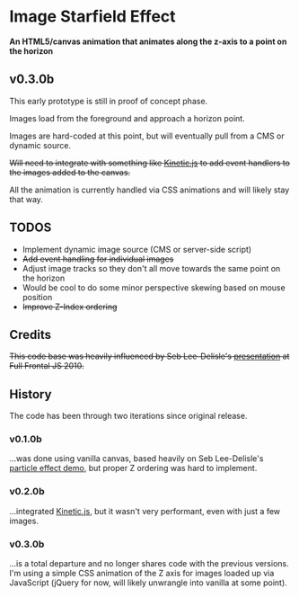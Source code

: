 # Image Starfield Effect
**An HTML5/canvas animation that animates along the z-axis to a point on the horizon**

## v0.3.0b

This early prototype is still in proof of concept phase.

Images load from the foreground and approach a horizon point.

Images are hard-coded at this point, but will eventually pull from a CMS or dynamic source.

~~Will need to integrate with something like [Kinetic.js](http://kineticjs.com) to add event handlers to the images added to the canvas.~~

All the animation is currently handled via CSS animations and will likely stay that way.

## TODOS
* Implement dynamic image source (CMS or server-side script)
* ~~Add event handling for individual images~~
* Adjust image tracks so they don't all move towards the same point on the horizon
* Would be cool to do some minor perspective skewing based on mouse position
* ~~Improve Z-Index ordering~~

## Credits
~~This code base was heavily influenced by Seb Lee-Delisle's [presentation](http://seb.ly/2010/11/javascript-2d-and-3d-particle-effects-at-full-frontal/) at Full Frontal JS 2010.~~

## History
The code has been through two iterations since original release.

### v0.1.0b 
...was done using vanilla canvas, based heavily on Seb Lee-Delisle's [particle effect demo](http://seb.ly/2010/11/javascript-2d-and-3d-particle-effects-at-full-frontal/), but proper Z ordering was hard to implement.

### v0.2.0b 
...integrated [Kinetic.js](http://kineticjs.com), but it wasn't very performant, even with just a few images.

### v0.3.0b 
...is a total departure and no longer shares code with the previous versions. I'm using a simple CSS animation of the Z axis for images loaded up via JavaScript (jQuery for now, will likely unwrangle into vanilla at some point).
